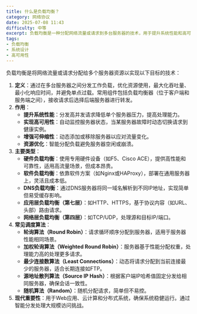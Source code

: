 ```yaml
---
title: 什么是负载均衡？
category: 网络协议
date: 2025-07-08 11:43
difficulty: 中等
excerpt: 负载均衡是一种分配网络流量或请求到多台服务器的技术，用于提升系统性能和高可用性。
tags:
- 负载均衡
- 系统设计
- 高可用性
---
```

负载均衡是将网络流量或请求分配给多个服务器资源以实现以下目标的技术：
1.  **定义**：通过在多台服务器之间分发工作负载，优化资源使用，最大化吞吐量、最小化响应时间，并避免单点过载。常用组件包括负载均衡器（位于客户端和服务端之间），接收请求后选择后端服务器进行转发。
2.  **作用**：
    -   **提升系统性能**：分发高并发请求降低单个服务器压力，提高处理能力。
    -   **实现高可用性**：自动监控服务器状态，当某服务器故障时动态切换请求到健康实例。
    -   **增强可伸缩性**：动态添加或移除服务器以应对流量变化。
    -   **资源优化**：智能分配负载避免服务器空闲或崩溃。
3.  **主要类型**：
    -   **硬件负载均衡**：使用专用硬件设备（如F5、Cisco ACE），提供高性能和可靠性，适用高流量场景，但成本昂贵。
    -   **软件负载均衡**：依靠软件方案（如Nginx或HAProxy），部署在通用服务器上，灵活且成本低。
    -   **DNS负载均衡**：通过DNS服务器将同一域名解析到不同IP地址，实现简单但易受缓存影响。
    -   **应用层负载均衡（第七层）**：如HTTP、HTTPS，基于协议内容（如URL、头部）路由请求。
    -   **网络层负载均衡（第四层）**：如TCP/UDP，处理源和目标IP/端口。
4.  **常见调度算法**：
    - **轮询算法（Round Robin）**：请求循环顺序分配到服务器，适用于服务器性能相同场景。
    - **加权轮询算法（Weighted Round Robin）**：服务器基于性能分配权重，处理能力高的处理更多请求。
    - **最少连接数算法（Least Connections）**：动态将请求分配到当前连接最少的服务器，适合长期连接如FTP。
    - **源地址散列算法（Source IP Hash）**：根据客户端IP哈希值固定分发给相同服务器，确保会话一致性。
    - **随机算法（Random）**：随机分配请求，简单但不易控。
5.  **现代重要性**：用于Web应用、云计算和分布式系统，确保系统稳健运行。通过智能分发处理大规模访问挑战。
